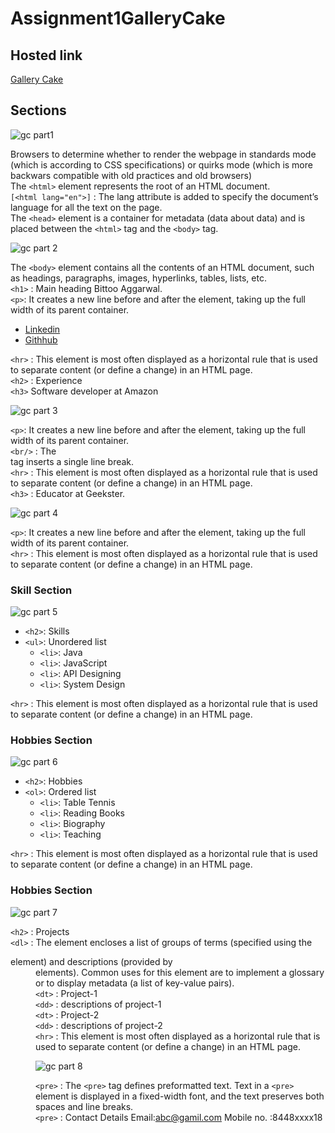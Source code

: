# Assignment1GalleryCake

## Hosted link

[Gallery Cake](https://ugamraj.github.io/Assignment1GalleryCake/)

## Sections

![gc part1](https://github.com/UgamRaj/Assignment1GalleryCake/assets/124122714/b854034c-e8b3-447c-b5ff-5e32702a37db)

<!DOCTYPE html>

Browsers to determine whether to render the webpage in standards mode (which is according to CSS specifications) or quirks mode (which is more backwars compatible with old practices and old browsers)<br/>
The `<html>` element represents the root of an HTML document.<br/>
`[<html lang="en">]` : The lang attribute is added to specify the document’s language for all the text on the page.<br/>
The `<head>` element is a container for metadata (data about data) and is placed between the `<html>` tag and the `<body>` tag.

![gc part 2](https://github.com/UgamRaj/Assignment1GalleryCake/assets/124122714/9ada4046-af80-4d77-aee4-df0a0a141d5a)

The `<body>` element contains all the contents of an HTML document, such as headings, paragraphs, images, hyperlinks, tables, lists, etc.<br/>
`<h1>` : Main heading Bittoo Aggarwal.<br/>
`<p>`: It creates a new line before and after the element, taking up the full width of its parent container. <br/>
- [Linkedin](#)
- [Githhub](#)
  
`<hr>` : This element is most often displayed as a horizontal rule that is used to separate content (or define a change) in an HTML page.<br/>
`<h2>` : Experience <br/>
`<h3>` Software developer at Amazon

 ![gc part 3](https://github.com/UgamRaj/Assignment1GalleryCake/assets/124122714/1105badc-b404-4369-8e58-301c69427012)

`<p>`: It creates a new line before and after the element, taking up the full width of its parent container. <br/>
`<br/>` : The <br> tag inserts a single line break.<br/>
`<hr>` : This element is most often displayed as a horizontal rule that is used to separate content (or define a change) in an HTML page.<br/>
`<h3>` : Educator at Geekster.

![gc part 4](https://github.com/UgamRaj/Assignment1GalleryCake/assets/124122714/b8a4bcbd-04d9-4814-a522-375c0d9706fb)

`<p>`: It creates a new line before and after the element, taking up the full width of its parent container. <br/>
`<hr>` : This element is most often displayed as a horizontal rule that is used to separate content (or define a change) in an HTML page.

### Skill Section

![gc part 5](https://github.com/UgamRaj/Assignment1GalleryCake/assets/124122714/ebc7a734-efac-491d-99fb-2f10cc194202)

- `<h2>`: Skills
- `<ul>`: Unordered list
  - `<li>`: Java
  - `<li>`: JavaScript
  - `<li>`: API Designing
  - `<li>`: System Design

`<hr>` : This element is most often displayed as a horizontal rule that is used to separate content (or define a change) in an HTML page.<br/>

### Hobbies Section

![gc part 6](https://github.com/UgamRaj/Assignment1GalleryCake/assets/124122714/76ca68c6-edf6-4e67-9e0a-615c8c8bb57e)

- `<h2>`: Hobbies
- `<ol>`: Ordered list
  - `<li>`: Table Tennis
  - `<li>`: Reading Books
  - `<li>`: Biography
  - `<li>`: Teaching

`<hr>` : This element is most often displayed as a horizontal rule that is used to separate content (or define a change) in an HTML page.<br/>

### Hobbies Section

![gc part 7](https://github.com/UgamRaj/Assignment1GalleryCake/assets/124122714/cbf2027f-d4de-44c5-a49b-02d788136367)

`<h2>` : Projects <br/>
`<dl>` : The element encloses a list of groups of terms (specified using the <dt> element) and descriptions (provided by <dd> elements). Common uses for this element are to implement a glossary or to display metadata (a list of key-value pairs).<br/>
`<dt>` : Project-1 <br/>
`<dd>` : descriptions of project-1 <br/>
`<dt>` : Project-2 <br/>
`<dd>` : descriptions of project-2 <br/>
`<hr>` : This element is most often displayed as a horizontal rule that is used to separate content (or define a change) in an HTML page.

![gc part 8](https://github.com/UgamRaj/Assignment1GalleryCake/assets/124122714/735b2948-ca24-4807-a393-06f4ad8416a2)

`<pre>` : The `<pre>` tag defines preformatted text. Text in a `<pre>` element is displayed in a fixed-width font, and the text preserves both spaces and line breaks. <br/>
`<pre>` :  Contact Details 
        Email:abc@gamil.com 
        Mobile no. :8448xxxx18



 

